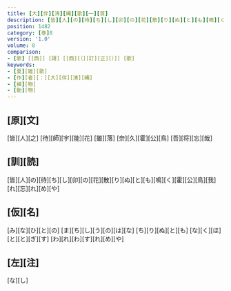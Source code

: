 ```yaml
---
title: [大][伴][清][縄][歌][一][首]
description: [皆][人][の][待][ち][し][卯][の][花][散][り][ぬ][と][も][鳴][く][霍][公][鳥][我][れ][忘][れ][め][や]
position: 1482
category: [巻]8
version: '1.0'
volume: 8
comparison:
- [歌] [[西]] [謌] [[西][（][訂][正][）]] [歌]
keywords:
- [夏][雑][歌]
- [作][者][：][大][伴][清][縄]
- [植][物]
- [動][物]
---
```


## [原][文]

[皆][人][之] [待][師][宇][能][花] [雖][落] [奈][久][霍][公][鳥] [吾][将][忘][哉]

## [訓][読]

[皆][人][の][待][ち][し][卯][の][花][散][り][ぬ][と][も][鳴][く][霍][公][鳥][我][れ][忘][れ][め][や]

## [仮][名]

[み][な][ひ][と][の] [ま][ち][し][う][の][は][な] [ち][り][ぬ][と][も] [な][く][ほ][と][と][ぎ][す] [わ][れ][わ][す][れ][め][や]

## [左][注]

[な][し]
